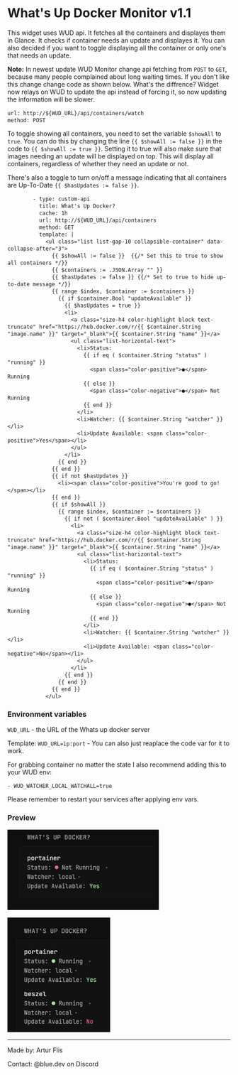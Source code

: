 # What's Up Docker Monitor v1.1
This widget uses WUD api. It fetches all the containers and displayes them in Glance. It checks if container needs an update and displayes it. You can also decided if you want to toggle displaying all the container or only one's that needs an update.

**Note:** In newest update WUD Monitor change api fetching from `POST` to `GET`, because many people complained about long waiting times. If you don't like this change change code as shown below. What's the diffrence? Widget now relays on WUD to update the api instead of forcing it, so now updating the information will be slower.
```
url: http://${WUD_URL}/api/containers/watch
method: POST
```

To toggle showing all containers, you need to set the variable `$showAll` to `true`. You can do this by changing the line `{{ $showAll := false }}` in the code to `{{ $showAll := true }}`. Setting it to true will also make sure that images needing an update will be displayed on top. This will display all containers, regardless of whether they need an update or not.

There's also a toggle to turn on/off a message indicating that all containers are Up-To-Date `{{ $hasUpdates := false }}`.
```
        - type: custom-api
          title: What's Up Docker?
          cache: 1h
          url: http://${WUD_URL}/api/containers
          method: GET
          template: |
            <ul class="list list-gap-10 collapsible-container" data-collapse-after="3">
              {{ $showAll := false }}  {{/* Set this to true to show all containers */}}
              {{ $containers := .JSON.Array "" }}
              {{ $hasUpdates := false }} {{/* Set to true to hide up-to-date message */}}
              {{ range $index, $container := $containers }}
                {{ if $container.Bool "updateAvailable" }}
                  {{ $hasUpdates = true }}
                  <li>
                    <a class="size-h4 color-highlight block text-truncate" href="https://hub.docker.com/r/{{ $container.String "image.name" }}" target="_blank">{{ $container.String "name" }}</a>
                    <ul class="list-horizontal-text">
                      <li>Status:
                        {{ if eq ( $container.String "status" ) "running" }}
                          <span class="color-positive">●</span> Running
                        {{ else }}
                          <span class="color-negative">●</span> Not Running
                        {{ end }}
                      </li>
                      <li>Watcher: {{ $container.String "watcher" }}</li>
                      <li>Update Available: <span class="color-positive">Yes</span></li>
                    </ul>
                  </li>
                {{ end }}
              {{ end }}
              {{ if not $hasUpdates }}
                <li><span class="color-positive">You're good to go!</span></li>
              {{ end }}
              {{ if $showAll }}
                {{ range $index, $container := $containers }}
                  {{ if not ( $container.Bool "updateAvailable" ) }}
                    <li>
                      <a class="size-h4 color-highlight block text-truncate" href="https://hub.docker.com/r/{{ $container.String "image.name" }}" target="_blank">{{ $container.String "name" }}</a>
                      <ul class="list-horizontal-text">
                        <li>Status:
                          {{ if eq ( $container.String "status" ) "running" }}
                            <span class="color-positive">●</span> Running
                          {{ else }}
                            <span class="color-negative">●</span> Not Running
                          {{ end }}
                        </li>
                        <li>Watcher: {{ $container.String "watcher" }}</li>
                        <li>Update Available: <span class="color-negative">No</span></li>
                      </ul>
                    </li>
                  {{ end }}
                {{ end }}
              {{ end }}
            </ul>
```
### Environment variables
`WUD_URL` - the URL of the Whats up docker server

Template: `WUD_URL=ip:port` - You can also just reaplace the code var for it to work. 

For grabbing container no matter the state I also recommend adding this to your WUD env:
```
- WUD_WATCHER_LOCAL_WATCHALL=true
```
Please remember to restart your services after applying env vars.

### Preview
[![showAll var = false](./preview1.png)](./preview1.png)

[![showAll var = true](./preview_2.png)](./preview2.png)
<hr>
Made by: Artur Flis

Contact: @blue.dev on Discord
